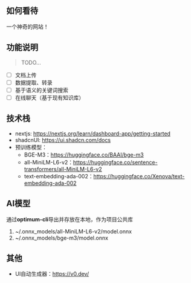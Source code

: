 ## 如何看待

一个神奇的网站！

## 功能说明

> TODO...

-   [ ] 文档上传
-   [ ] 数据提取、转录
-   [ ] 基于语义的关键词搜索
-   [ ] 在线聊天（基于现有知识库）

## 技术栈

-   nextjs: https://nextjs.org/learn/dashboard-app/getting-started
-   shadcnUI: https://ui.shadcn.com/docs
-   预训练模型：
    -   BGE-M3：https://huggingface.co/BAAI/bge-m3
    -   all-MiniLM-L6-v2：https://huggingface.co/sentence-transformers/all-MiniLM-L6-v2
    -   text-embedding-ada-002：https://huggingface.co/Xenova/text-embedding-ada-002

## AI模型

通过**optimum-cli**导出并存放在本地，作为项目公共库

1. ~/.onnx_models/all-MiniLM-L6-v2/model.onnx
2. ~/.onnx_models/bge-m3/model.onnx

## 其他

-   UI自动生成器：https://v0.dev/

